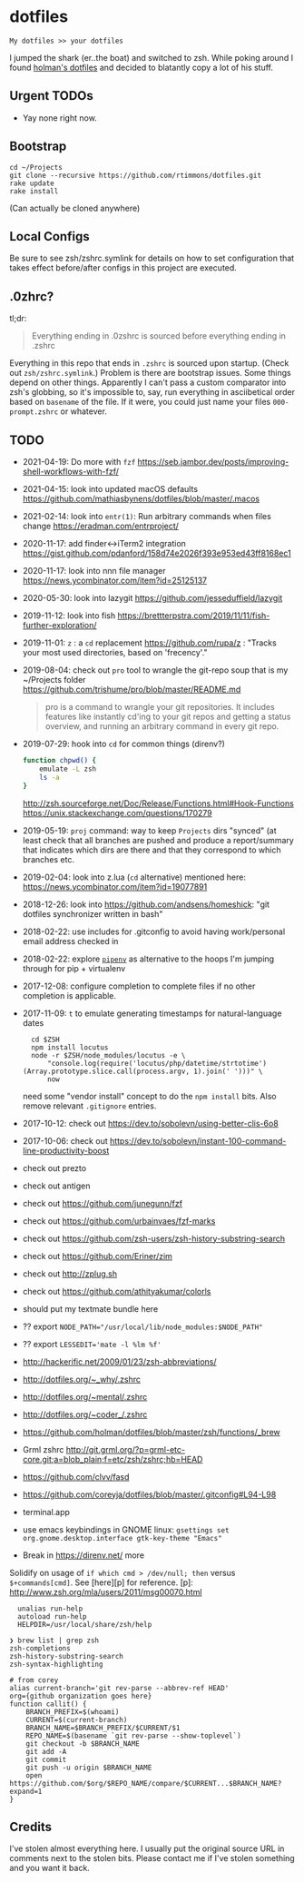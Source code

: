 dotfiles
========

    My dotfiles >> your dotfiles

I jumped the shark (er..the boat) and switched to zsh. While poking around I found [holman's dotfiles](https://github.com/holman/dotfiles) and decided to blatantly copy a lot of his stuff.

Urgent TODOs
------------

- Yay none right now.

Bootstrap
---------

    cd ~/Projects
    git clone --recursive https://github.com/rtimmons/dotfiles.git
    rake update
    rake install

(Can actually be cloned anywhere)

Local Configs
-------------

Be sure to see zsh/zshrc.symlink for details on how to set configuration that takes effect before/after configs in this project are executed.

.0zhrc?
-------

tl;dr:

> Everything ending in .0zshrc is sourced before everything ending in .zshrc

Everything in this repo that ends in `.zshrc` is sourced upon startup. (Check out `zsh/zshrc.symlink`.) Problem is there are bootstrap issues. Some things depend on other things. Apparently I can't pass a custom comparator into zsh's globbing, so it's impossible to, say, run everything in asciibetical order based on `basename` of the file. If it were, you could just name your files `000-prompt.zshrc` or whatever.


TODO
----

- 2021-04-19: Do more with `fzf`
    https://seb.jambor.dev/posts/improving-shell-workflows-with-fzf/

- 2021-04-15: look into updated macOS defaults
    https://github.com/mathiasbynens/dotfiles/blob/master/.macos

- 2021-02-14: look into `entr(1)`:  Run arbitrary commands when files change 
    https://eradman.com/entrproject/

- 2020-11-17: add finder<->iTerm2 integration
    https://gist.github.com/pdanford/158d74e2026f393e953ed43ff8168ec1

- 2020-11-17: look into nnn file manager
    https://news.ycombinator.com/item?id=25125137

- 2020-05-30: look into lazygit
    https://github.com/jesseduffield/lazygit

- 2019-11-12: look into fish
    https://brettterpstra.com/2019/11/11/fish-further-exploration/

- 2019-11-01: `z` : a `cd` replacement
  https://github.com/rupa/z : "Tracks your most used directories, based on 'frecency'."

- 2019-08-04: check out `pro` tool to wrangle the git-repo soup that is my ~/Projects folder
  https://github.com/trishume/pro/blob/master/README.md

  > pro is a command to wrangle your git repositories. It includes features like instantly cd'ing to your git repos and getting a status overview, and running an arbitrary command in every git repo.

- 2019-07-29: hook into `cd` for common things (direnv?)

    ```sh
    function chpwd() {
        emulate -L zsh
        ls -a
    }
    ```

    <http://zsh.sourceforge.net/Doc/Release/Functions.html#Hook-Functions>
    <https://unix.stackexchange.com/questions/170279>

- 2019-05-19: `proj` command: way to keep `Projects` dirs "synced" (at least check that all branches are pushed and produce a report/summary that indicates which dirs are there and that they correspond to which branches etc.

- 2019-02-04: look into z.lua (`cd` alternative) mentioned here: https://news.ycombinator.com/item?id=19077891

- 2018-12-26: look into https://github.com/andsens/homeshick: "git dotfiles synchronizer written in bash"

- 2018-02-22: use includes for .gitconfig to avoid having work/personal email address checked in

- 2018-02-22: explore [`pipenv`](https://docs.pipenv.org/) as alternative to the hoops I'm jumping through for pip + virtualenv

- 2017-12-08: configure completion to complete files if no other completion is applicable.

- 2017-11-09: `t` to emulate generating timestamps for natural-language dates

        cd $ZSH
        npm install locutus
        node -r $ZSH/node_modules/locutus -e \
            "console.log(require('locutus/php/datetime/strtotime')(Array.prototype.slice.call(process.argv, 1).join(' ')))" \
            now

    need some "vendor install" concept to do the `npm install` bits. Also remove relevant `.gitignore` entries.

- 2017-10-12: check out https://dev.to/sobolevn/using-better-clis-6o8

- 2017-10-06: check out https://dev.to/sobolevn/instant-100-command-line-productivity-boost

- check out prezto
- check out antigen
- check out https://github.com/junegunn/fzf
- check out https://github.com/urbainvaes/fzf-marks
- check out https://github.com/zsh-users/zsh-history-substring-search
- check out https://github.com/Eriner/zim
- check out http://zplug.sh
- check out https://github.com/athityakumar/colorls
- should put my textmate bundle here
- ?? export `NODE_PATH="/usr/local/lib/node_modules:$NODE_PATH"`
- ?? export `LESSEDIT='mate -l %lm %f'`
- http://hackerific.net/2009/01/23/zsh-abbreviations/
- http://dotfiles.org/~_why/.zshrc
- http://dotfiles.org/~mental/.zshrc
- http://dotfiles.org/~coder_/.zshrc
- https://github.com/holman/dotfiles/blob/master/zsh/functions/_brew
- Grml zshrc <http://git.grml.org/?p=grml-etc-core.git;a=blob_plain;f=etc/zsh/zshrc;hb=HEAD>
- https://github.com/clvv/fasd
- https://github.com/coreyja/dotfiles/blob/master/.gitconfig#L94-L98
- terminal.app
- use emacs keybindings in GNOME linux: `gsettings set org.gnome.desktop.interface gtk-key-theme "Emacs"`
- Break in https://direnv.net/ more

Solidify on usage of `if which cmd > /dev/null; then` versus `$+commands[cmd]`. See [here][p] for reference.
[p]: http://www.zsh.org/mla/users/2011/msg00070.html


```
  unalias run-help
  autoload run-help
  HELPDIR=/usr/local/share/zsh/help

❯ brew list | grep zsh
zsh-completions
zsh-history-substring-search
zsh-syntax-highlighting
```

```
# from corey
alias current-branch='git rev-parse --abbrev-ref HEAD'
org={github organization goes here}
function callit() {
    BRANCH_PREFIX=$(whoami)
    CURRENT=$(current-branch)
    BRANCH_NAME=$BRANCH_PREFIX/$CURRENT/$1
    REPO_NAME=$(basename `git rev-parse --show-toplevel`)
    git checkout -b $BRANCH_NAME
    git add -A
    git commit
    git push -u origin $BRANCH_NAME
    open https://github.com/$org/$REPO_NAME/compare/$CURRENT...$BRANCH_NAME?expand=1
}
```

Credits
-------

I've stolen almost everything here.  I usually put the original source URL in comments next to the stolen bits.  Please contact me if I've stolen something and you want it back.


